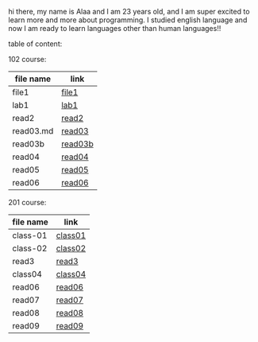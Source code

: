 hi there, my name is Alaa and I am 23 years old, and I am super excited to learn more and more about programming. I studied english language and now I am ready to learn languages other than human languages!! 

table of content:

102 course:

| file name      | link |
| ----------- | ----------- |
| file1      | [file1](102/file1.md)|
| lab1  | [lab1](102/lab1.md)       |
|read2| [read2](102/read2.md) |
|read03.md| [read03](102/read03.md) |
|read03b| [read03b](102/read03.md)|
|read04|[read04](102/read04.md) |
|read05|[read05](102/read05.md) |
|read06|[read06](102/read06.md) |

201 course:

| file name | link |
| ----------- | ----------- |
|class-01|[class01](201/class-01.md)|
|class-02|[class02](201/class-02.md)|
|read3|[read3](201/read3.md)|
|class04|[class04 ](201/class04.md)|
|read06|[read06 ](201/read06.md)|
|read07|[read07](201/read07.md)|
|read08|[read08](201/read08.md)| 
|read09|[read09](201/read09.md)|
